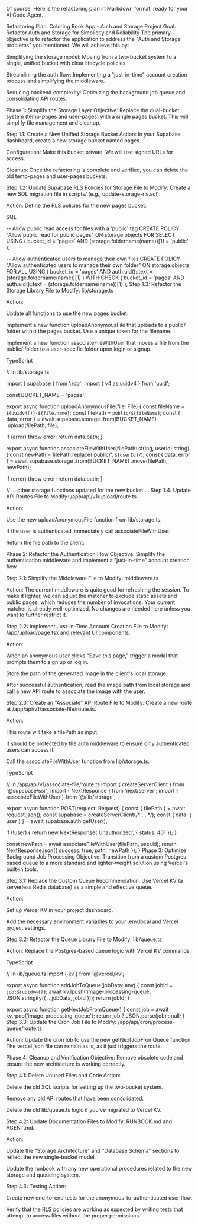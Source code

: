 Of course. Here is the refactoring plan in Markdown format, ready for your AI Code Agent.

Refactoring Plan: Coloring Book App - Auth and Storage
Project Goal: Refactor Auth and Storage for Simplicity and Reliability
The primary objective is to refactor the application to address the "Auth and Storage problems" you mentioned. We will achieve this by:

Simplifying the storage model: Moving from a two-bucket system to a single, unified bucket with clear lifecycle policies.

Streamlining the auth flow: Implementing a "just-in-time" account creation process and simplifying the middleware.

Reducing backend complexity: Optimizing the background job queue and consolidating API routes.

Phase 1: Simplify the Storage Layer
Objective: Replace the dual-bucket system (temp-pages and user-pages) with a single pages bucket. This will simplify file management and cleanup.

Step 1.1: Create a New Unified Storage Bucket
Action: In your Supabase dashboard, create a new storage bucket named pages.

Configuration: Make this bucket private. We will use signed URLs for access.

Cleanup: Once the refactoring is complete and verified, you can delete the old temp-pages and user-pages buckets.

Step 1.2: Update Supabase RLS Policies for Storage
File to Modify: Create a new SQL migration file in scripts/ (e.g., update-storage-rls.sql).

Action: Define the RLS policies for the new pages bucket.

SQL

-- Allow public read access for files with a 'public' tag
CREATE POLICY "Allow public read for public pages"
ON storage.objects FOR SELECT
USING ( bucket_id = 'pages' AND (storage.foldername(name))[1] = 'public' );

-- Allow authenticated users to manage their own files
CREATE POLICY "Allow authenticated users to manage their own folder"
ON storage.objects FOR ALL
USING ( bucket_id = 'pages' AND auth.uid()::text = (storage.foldername(name))[1] )
WITH CHECK ( bucket_id = 'pages' AND auth.uid()::text = (storage.foldername(name))[1] );
Step 1.3: Refactor the Storage Library
File to Modify: lib/storage.ts

Action:

Update all functions to use the new pages bucket.

Implement a new function uploadAnonymousFile that uploads to a public/ folder within the pages bucket. Use a unique token for the filename.

Implement a new function associateFileWithUser that moves a file from the public/ folder to a user-specific folder upon login or signup.

TypeScript

// In lib/storage.ts

import { supabase } from './db';
import { v4 as uuidv4 } from 'uuid';

const BUCKET_NAME = 'pages';

export async function uploadAnonymousFile(file: File) {
  const fileName = `${uuidv4()}-${file.name}`;
  const filePath = `public/${fileName}`;
  const { data, error } = await supabase.storage
    .from(BUCKET_NAME)
    .upload(filePath, file);

  if (error) throw error;
  return data.path;
}

export async function associateFileWithUser(filePath: string, userId: string) {
  const newPath = filePath.replace('public/', `${userId}/`);
  const { data, error } = await supabase.storage
    .from(BUCKET_NAME)
    .move(filePath, newPath);

  if (error) throw error;
  return data.path;
}

// ... other storage functions updated for the new bucket ...
Step 1.4: Update API Routes
File to Modify: /app/api/v1/upload/route.ts

Action:

Use the new uploadAnonymousFile function from lib/storage.ts.

If the user is authenticated, immediately call associateFileWithUser.

Return the file path to the client.

Phase 2: Refactor the Authentication Flow
Objective: Simplify the authentication middleware and implement a "just-in-time" account creation flow.

Step 2.1: Simplify the Middleware
File to Modify: middleware.ts

Action: The current middleware is quite good for refreshing the session. To make it lighter, we can adjust the matcher to exclude static assets and public pages, which reduces the number of invocations. Your current matcher is already well-optimized. No changes are needed here unless you want to further restrict it.

Step 2.2: Implement Just-in-Time Account Creation
File to Modify: /app/upload/page.tsx and relevant UI components.

Action:

When an anonymous user clicks "Save this page," trigger a modal that prompts them to sign up or log in.

Store the path of the generated image in the client's local storage.

After successful authentication, read the image path from local storage and call a new API route to associate the image with the user.

Step 2.3: Create an "Associate" API Route
File to Modify: Create a new route at /app/api/v1/associate-file/route.ts.

Action:

This route will take a filePath as input.

It should be protected by the auth middleware to ensure only authenticated users can access it.

Call the associateFileWithUser function from lib/storage.ts.

TypeScript

// In /app/api/v1/associate-file/route.ts
import { createServerClient } from '@supabase/ssr';
import { NextResponse } from 'next/server';
import { associateFileWithUser } from '@/lib/storage';

export async function POST(request: Request) {
  const { filePath } = await request.json();
  const supabase = createServerClient(/* ... */);
  const { data: { user } } = await supabase.auth.getUser();

  if (!user) {
    return new NextResponse('Unauthorized', { status: 401 });
  }

  const newPath = await associateFileWithUser(filePath, user.id);
  return NextResponse.json({ success: true, path: newPath });
}
Phase 3: Optimize Background Job Processing
Objective: Transition from a custom Postgres-based queue to a more standard and lighter-weight solution using Vercel's built-in tools.

Step 3.1: Replace the Custom Queue
Recommendation: Use Vercel KV (a serverless Redis database) as a simple and effective queue.

Action:

Set up Vercel KV in your project dashboard.

Add the necessary environment variables to your .env.local and Vercel project settings.

Step 3.2: Refactor the Queue Library
File to Modify: lib/queue.ts

Action: Replace the Postgres-based queue logic with Vercel KV commands.

TypeScript

// In lib/queue.ts
import { kv } from '@vercel/kv';

export async function addJobToQueue(jobData: any) {
  const jobId = `job:${uuidv4()}`;
  await kv.lpush('image-processing-queue', JSON.stringify({ ...jobData, jobId }));
  return jobId;
}

export async function getNextJobFromQueue() {
  const job = await kv.rpop('image-processing-queue');
  return job ? JSON.parse(job) : null;
}
Step 3.3: Update the Cron Job
File to Modify: /app/api/cron/process-queue/route.ts

Action: Update the cron job to use the new getNextJobFromQueue function. The vercel.json file can remain as is, as it just triggers the route.

Phase 4: Cleanup and Verification
Objective: Remove obsolete code and ensure the new architecture is working correctly.

Step 4.1: Delete Unused Files and Code
Action:

Delete the old SQL scripts for setting up the two-bucket system.

Remove any old API routes that have been consolidated.

Delete the old lib/queue.ts logic if you've migrated to Vercel KV.

Step 4.2: Update Documentation
Files to Modify: RUNBOOK.md and AGENT.md.

Action:

Update the "Storage Architecture" and "Database Schema" sections to reflect the new single-bucket model.

Update the runbook with any new operational procedures related to the new storage and queueing system.

Step 4.3: Testing
Action:

Create new end-to-end tests for the anonymous-to-authenticated user flow.

Verify that the RLS policies are working as expected by writing tests that attempt to access files without the proper permissions.